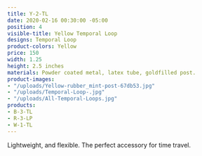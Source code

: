 ```yaml
---
title: Y-2-TL
date: 2020-02-16 00:30:00 -05:00
position: 4
visible-title: Yellow Temporal Loop
designs: Temporal Loop
product-colors: Yellow
price: 150
width: 1.25
height: 2.5 inches
materials: Powder coated metal, latex tube, goldfilled post.
product-images:
- "/uploads/Yellow-rubber_mint-post-67db53.jpg"
- "/uploads/Temporal-Loop-.jpg"
- "/uploads/All-Temporal-Loops.jpg"
products:
- B-3-TL
- R-3-LP
- W-1-TL
---
```


Lightweight, and flexible. The perfect accessory for time travel. 